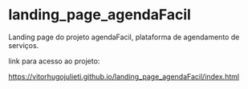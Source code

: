 # landing_page_agendaFacil
Landing page do projeto agendaFacil, plataforma de agendamento de serviços.

link para acesso ao projeto:

https://vitorhugojulieti.github.io/landing_page_agendaFacil/index.html
